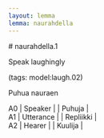 ```yaml
---
layout: lemma
lemma: naurahdella
---
```


<div class="sense">
# <span class="sensename">naurahdella.1</span>

<span class="description">Speak laughingly</span>

(tags: model:laugh.02)

<span class="description">Puhua nauraen</span>

A0 | Speaker |   | Puhuja |  
A1 | Utterance |   | Repliikki |  
A2 | Hearer |   | Kuulija |  

</div>

